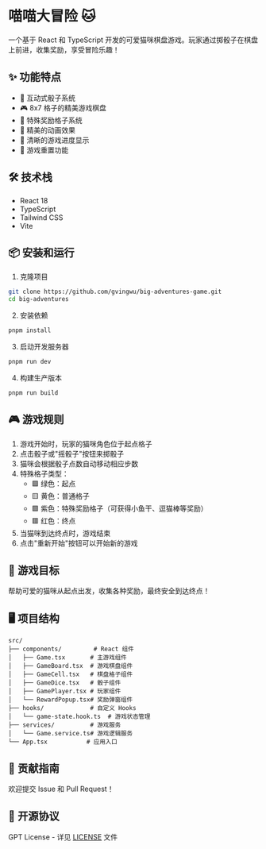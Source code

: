 # 喵喵大冒险 🐱

一个基于 React 和 TypeScript 开发的可爱猫咪棋盘游戏。玩家通过掷骰子在棋盘上前进，收集奖励，享受冒险乐趣！

## ✨ 功能特点

- 🎲 互动式骰子系统
- 🎮 8x7 格子的精美游戏棋盘
- 🎁 特殊奖励格子系统
- 🌈 精美的动画效果
- 🎯 清晰的游戏进度显示
- 🔄 游戏重置功能

## 🛠️ 技术栈

- React 18
- TypeScript
- Tailwind CSS
- Vite

## 📦 安装和运行

1. 克隆项目
```bash
git clone https://github.com/gvingwu/big-adventures-game.git
cd big-adventures
```

2. 安装依赖
```bash
pnpm install
```

3. 启动开发服务器
```bash
pnpm run dev
```

4. 构建生产版本
```bash
pnpm run build
```

## 🎮 游戏规则

1. 游戏开始时，玩家的猫咪角色位于起点格子
2. 点击骰子或"摇骰子"按钮来掷骰子
3. 猫咪会根据骰子点数自动移动相应步数
4. 特殊格子类型：
   - 🟩 绿色：起点
   - 🟨 黄色：普通格子
   - 🟪 紫色：特殊奖励格子（可获得小鱼干、逗猫棒等奖励）
   - 🟥 红色：终点
5. 当猫咪到达终点时，游戏结束
6. 点击"重新开始"按钮可以开始新的游戏

## 🎯 游戏目标

帮助可爱的猫咪从起点出发，收集各种奖励，最终安全到达终点！

## 🖥️ 项目结构

```
src/
├── components/         # React 组件
│   ├── Game.tsx       # 主游戏组件
│   ├── GameBoard.tsx  # 游戏棋盘组件
│   ├── GameCell.tsx   # 棋盘格子组件
│   ├── GameDice.tsx   # 骰子组件
│   ├── GamePlayer.tsx # 玩家组件
│   └── RewardPopup.tsx# 奖励弹窗组件
├── hooks/             # 自定义 Hooks
│   └── game-state.hook.ts  # 游戏状态管理
├── services/          # 游戏服务
│   └── Game.service.ts# 游戏逻辑服务
└── App.tsx           # 应用入口
```

## 🤝 贡献指南

欢迎提交 Issue 和 Pull Request！

## 📄 开源协议

GPT License - 详见 [LICENSE](LICENSE) 文件